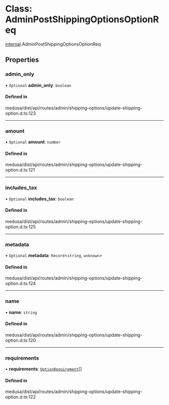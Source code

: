 # Class: AdminPostShippingOptionsOptionReq

[internal](../modules/internal-26.md).AdminPostShippingOptionsOptionReq

## Properties

### admin\_only

• `Optional` **admin\_only**: `boolean`

#### Defined in

medusa/dist/api/routes/admin/shipping-options/update-shipping-option.d.ts:123

___

### amount

• `Optional` **amount**: `number`

#### Defined in

medusa/dist/api/routes/admin/shipping-options/update-shipping-option.d.ts:121

___

### includes\_tax

• `Optional` **includes\_tax**: `boolean`

#### Defined in

medusa/dist/api/routes/admin/shipping-options/update-shipping-option.d.ts:125

___

### metadata

• `Optional` **metadata**: `Record`<`string`, `unknown`\>

#### Defined in

medusa/dist/api/routes/admin/shipping-options/update-shipping-option.d.ts:124

___

### name

• **name**: `string`

#### Defined in

medusa/dist/api/routes/admin/shipping-options/update-shipping-option.d.ts:120

___

### requirements

• **requirements**: [`OptionRequirement`](internal-26.OptionRequirement-1.md)[]

#### Defined in

medusa/dist/api/routes/admin/shipping-options/update-shipping-option.d.ts:122
